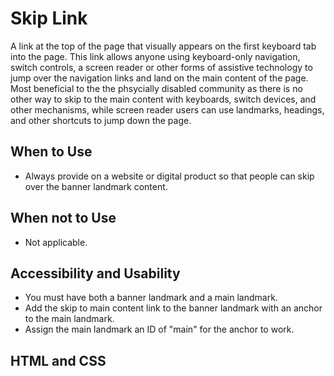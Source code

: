 # Skip Link
A link at the top of the page that visually appears on the first keyboard tab into the page. This link allows anyone using keyboard-only navigation, switch controls, a screen reader or other forms of assistive technology to jump over the navigation links and land on the main content of the page. Most beneficial to the the phsycially disabled community as there is no other way to skip to the main content with keyboards, switch devices, and other mechanisms, while screen reader users can use landmarks, headings, and other shortcuts to jump down the page.

## When to Use
- Always provide on a website or digital product so that people can skip over the banner landmark content. 

## When not to Use
- Not applicable. 

## Accessibility and Usability
- You must have both a banner landmark and a main landmark.
- Add the skip to main content link to the banner landmark with an anchor to the main landmark. 
- Assign the main landmark an ID of "main" for the anchor to work.

## HTML and CSS
